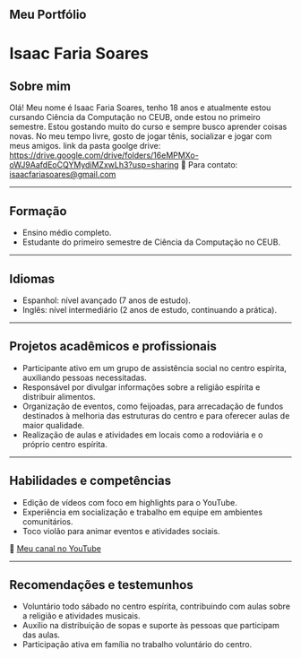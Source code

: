 ## Meu Portfólio

# Isaac Faria Soares

## Sobre mim
Olá! Meu nome é Isaac Faria Soares, tenho 18 anos e atualmente estou cursando Ciência da Computação no CEUB, onde estou no primeiro semestre. Estou gostando muito do curso e sempre busco aprender coisas novas. No meu tempo livre, gosto de jogar tênis, socializar e jogar com meus amigos.
link da pasta goolge drive: https://drive.google.com/drive/folders/16eMPMXo-oWJ9AafdEoCQYMydiMZxwLh3?usp=sharing
📧 Para contato: isaacfariasoares@gmail.com

---

## Formação
- Ensino médio completo.
- Estudante do primeiro semestre de Ciência da Computação no CEUB.

---

## Idiomas
- Espanhol: nível avançado (7 anos de estudo).
- Inglês: nível intermediário (2 anos de estudo, continuando a prática).

---

## Projetos acadêmicos e profissionais
- Participante ativo em um grupo de assistência social no centro espírita, auxiliando pessoas necessitadas.
- Responsável por divulgar informações sobre a religião espírita e distribuir alimentos.
- Organização de eventos, como feijoadas, para arrecadação de fundos destinados à melhoria das estruturas do centro e para oferecer aulas de maior qualidade.
- Realização de aulas e atividades em locais como a rodoviária e o próprio centro espírita.

---

## Habilidades e competências
- Edição de vídeos com foco em highlights para o YouTube.
- Experiência em socialização e trabalho em equipe em ambientes comunitários.
- Toco violão para animar eventos e atividades sociais.

🔗 [Meu canal no YouTube](https://youtube.com/@s1fhs?si=G-rhwa64WC622evd)

---

## Recomendações e testemunhos
- Voluntário todo sábado no centro espírita, contribuindo com aulas sobre a religião e atividades musicais.
- Auxílio na distribuição de sopas e suporte às pessoas que participam das aulas.
- Participação ativa em família no trabalho voluntário do centro.



